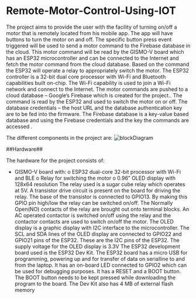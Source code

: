 # Remote-Motor-Control-Using-IOT
The project aims to provide the user with the facility of turning on/off a motor that is remotely
located from his mobile app. The app will have buttons to turn the motor on and off. The
specific button press event triggered will be used to send a motor command to the Firebase
database in the cloud. This motor command will be read by the GISMO-V board which has an
ESP32 microcontroller and can be connected to the Internet and fetch the motor command from
the cloud database. Based on the command the ESP32 will operate a relay to appropriately
switch the motor. The ESP32 controller is a 32-bit dual core processor with Wi-Fi and
Bluetooth capabilities built on-chip. The Wi-Fi capability is used to join a Wi-Fi network and
connect to the Internet. The motor commands are pushed to a cloud database – Google’s
Firebase which is created for the project.. The command is read by the ESP32 and used to
switch the motor on or off. The database credentials – the host URL and the database
authentication key are to be fed into the firmware. The Firebase database is a key-value based
database and using the Firebase credentials and the key the commands are accessed .

The different components in the project are:
![blockDiagram](https://user-images.githubusercontent.com/70106840/131373097-47819f9a-40a4-4b1f-9bfd-a5bf5142a873.png)

##Hardware##

The hardware for the project consists of:
- GISMO-V board with:
o ESP32 dual-core 32-bit processor with Wi-Fi and BLE
o Relay for switching the motor
o 0.96” OLED display with 128x64 resolution
The relay used is a sugar cube relay which operates at 5V. A transistor drive circuit is present
on the board for driving the relay. The base of the transistor is connected to GPIO13. By making
this GPIO pin high/low the relay can be switched on/off. The Normally Open(NO) contacts of
the relay are brought out onto terminal blocks. An AC operated contactor is switched on/off
using the relay and the contactor contacts are used to switch on/off the motor.
The OLED display is a graphic display with I2C interface to the microcontroller. The SCL
and SDA lines of the OLED display are connected to GPIO22 and GPIO21 pins of the
ESP32. These are the I2C pins of the ESP32. The supply voltage for the OLED display is
3.3V
The ESP32 development board used is the ESP32 Dev Kit. The ESP32 board has a micro
USB for programming, powering up and for transfer of data on serialline to and from the
laptop. It has an on-board LED connected to GPIO2 which can be used for debugging
purposes. It has a RESET and a BOOT button. The BOOT button needs to be kept pressed
while downloading the program to the board. The Dev Kit also has 4 MB of external flash
memory

